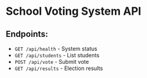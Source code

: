 # School Voting System API

## Endpoints:
- `GET /api/health` - System status
- `GET /api/students` - List students
- `POST /api/vote` - Submit vote
- `GET /api/results` - Election results
